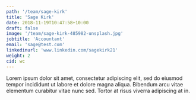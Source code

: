 ```yaml
---
path: '/team/sage-kirk'
title: 'Sage Kirk'
date: 2018-11-19T10:47:58+10:00
draft: false
image: '/team/sage-kirk-485982-unsplash.jpg'
jobtitle: 'Accountant'
email: 'sage@test.com'
linkedinurl: 'www.linkedin.com/sagekirk21'
weight: 2
cid: wc
---
```


Lorem ipsum dolor sit amet, consectetur adipiscing elit, sed do eiusmod tempor incididunt ut labore et dolore magna aliqua. Bibendum arcu vitae elementum curabitur vitae nunc sed. Tortor at risus viverra adipiscing at in.

